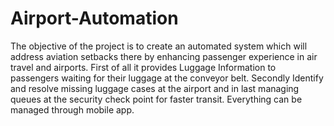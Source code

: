 
# Airport-Automation

The objective of the project is to create an automated system which will address aviation setbacks there by enhancing passenger experience in air travel and airports. First of all it provides Luggage Information to passengers waiting for their luggage at the conveyor belt. Secondly Identify and resolve missing luggage cases at the airport and in last managing queues at the security check point for faster transit. Everything can be managed through mobile app.


